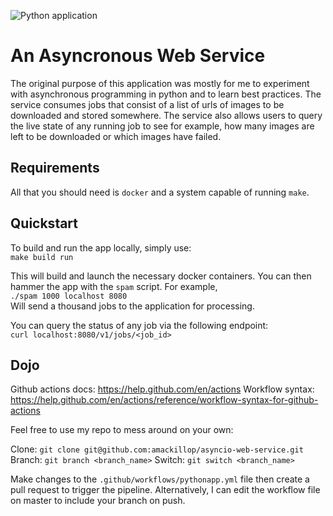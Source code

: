 ![Python application](https://github.com/amackillop/asyncio-web-service/workflows/Python%20application/badge.svg?branch=master)

# An Asyncronous Web Service
The original purpose of this application was mostly for me to experiment with 
asynchronous programming in python and to learn best practices. The service 
consumes jobs that consist of a list of urls of images to be downloaded and 
stored somewhere. The service also allows users to query the live state of any 
running job to see for example, how many images are left to be downloaded or 
which images have failed.

## Requirements
All that you should need is `docker` and a system capable of running `make`.

## Quickstart
To build and run the app locally, simply use:  
```make build run```

This will build and launch the necessary docker containers. You can then hammer
the app with the `spam` script. For example,    
```./spam 1000 localhost 8080```  
Will send a thousand jobs to the application for processing.

You can query the status of any job via the following endpoint:  
```curl localhost:8080/v1/jobs/<job_id>```


## Dojo

Github actions docs: https://help.github.com/en/actions
Workflow syntax: https://help.github.com/en/actions/reference/workflow-syntax-for-github-actions

Feel free to use my repo to mess around on your own:

Clone: `git clone git@github.com:amackillop/asyncio-web-service.git`
Branch: `git branch <branch_name>`
Switch: `git switch <branch_name>`

Make changes to the `.github/workflows/pythonapp.yml` file then create a pull request to trigger the pipeline.
Alternatively, I can edit the workflow file on master to include your branch on push.